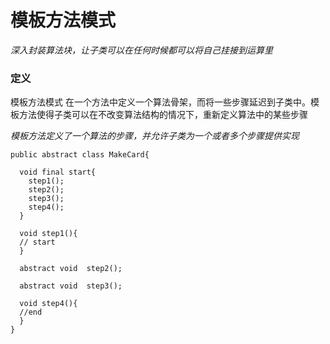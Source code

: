# 模板方法模式
*深入封装算法块，让子类可以在任何时候都可以将自己挂接到运算里*

### 定义
模板方法模式 在一个方法中定义一个算法骨架，而将一些步骤延迟到子类中。模板方法使得子类可以在不改变算法结构的情况下，重新定义算法中的某些步骤

*模板方法定义了一个算法的步骤，并允许子类为一个或者多个步骤提供实现*

```
public abstract class MakeCard{
  
  void final start{
    step1();
    step2();
    step3();
    step4();
  }
  
  void step1(){
  // start
  } 
  
  abstract void  step2();
  
  abstract void  step3();
  
  void step4(){
  //end
  }
}
```
